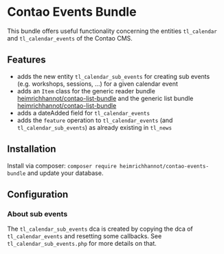 # Contao Events Bundle

This bundle offers useful functionality concerning the entities `tl_calendar` and `tl_calendar_events` of the Contao CMS.

## Features

- adds the new entity `tl_calendar_sub_events` for creating sub events (e.g. workshops, sessions, ...) for a given calendar event
- adds an `Item` class for the generic reader bundle [heimrichhannot/contao-list-bundle](https://github.com/heimrichhannot/contao-list-bundle) and the generic list bundle [heimrichhannot/contao-list-bundle](https://github.com/heimrichhannot/contao-list-bundle)
- adds a dateAdded field for `tl_calendar_events`
- adds the `feature` operation to `tl_calendar_events` (and `tl_calendar_sub_events`) as already existing in `tl_news`

## Installation

Install via composer: `composer require heimrichhannot/contao-events-bundle` and update your database.

## Configuration

### About sub events

The `tl_calendar_sub_events` dca is created by copying the dca of `tl_calendar_events` and resetting some callbacks. See `tl_calendar_sub_events.php` for more details on that.